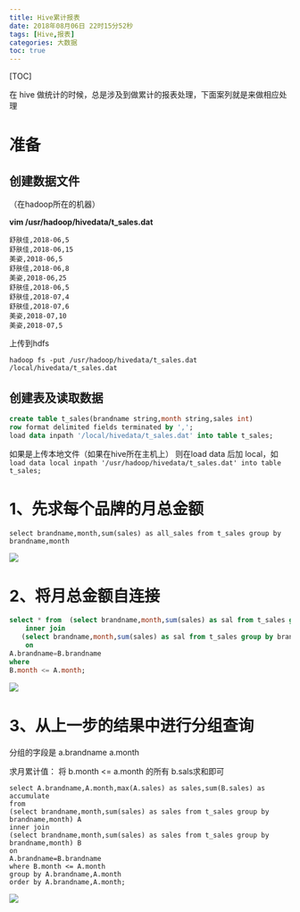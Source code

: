 ```yaml
---
title: Hive累计报表
date: 2018年08月06日 22时15分52秒
tags: [Hive,报表]
categories: 大数据
toc: true
---
```


[TOC]

在 hive 做统计的时候，总是涉及到做累计的报表处理，下面案列就是来做相应处理

# 准备

## 创建数据文件

（在hadoop所在的机器）

**vim /usr/hadoop/hivedata/t_sales.dat**

```
舒肤佳,2018-06,5
舒肤佳,2018-06,15
美姿,2018-06,5
舒肤佳,2018-06,8
美姿,2018-06,25
舒肤佳,2018-06,5
舒肤佳,2018-07,4
舒肤佳,2018-07,6
美姿,2018-07,10
美姿,2018-07,5
```

上传到hdfs

```shell
hadoop fs -put /usr/hadoop/hivedata/t_sales.dat /local/hivedata/t_sales.dat
```



## 创建表及读取数据

```sql
create table t_sales(brandname string,month string,sales int)
row format delimited fields terminated by ',';
load data inpath '/local/hivedata/t_sales.dat' into table t_sales;
```

如果是上传本地文件（如果在hive所在主机上） 则在load  data 后加 local，如 `load data local inpath '/usr/hadoop/hivedata/t_sales.dat' into table t_sales;`



# 1、先求每个品牌的月总金额

```
select brandname,month,sum(sales) as all_sales from t_sales group by brandname,month
```

![](https://ws1.sinaimg.cn/large/0069RVTdgy1fu87l2nswej31500smq3k.jpg)



# 2、将月总金额自连接

```sql
select * from  (select brandname,month,sum(sales) as sal from t_sales group by brandname,month) A 
    inner join 
   (select brandname,month,sum(sales) as sal from t_sales group by brandname,month) B
    on
A.brandname=B.brandname
where 
B.month <= A.month;
```

![](https://ws1.sinaimg.cn/large/006tNbRwgy1fu88kcmiosj31ik0zgq4y.jpg)





# 3、从上一步的结果中进行分组查询

分组的字段是 a.brandname a.month

求月累计值： 将 b.month <= a.month 的所有 b.sals求和即可

```
select A.brandname,A.month,max(A.sales) as sales,sum(B.sales) as accumulate
from 
(select brandname,month,sum(sales) as sales from t_sales group by brandname,month) A 
inner join 
(select brandname,month,sum(sales) as sales from t_sales group by brandname,month) B
on
A.brandname=B.brandname
where B.month <= A.month
group by A.brandname,A.month
order by A.brandname,A.month;
```

![](https://ws4.sinaimg.cn/large/006tNbRwgy1fu88tmmjfqj31ag0vamyy.jpg)